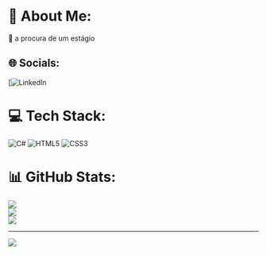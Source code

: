 # 💫 About Me:
🔭 a procura de um estágio


## 🌐 Socials:
[![LinkedIn]((https://www.linkedin.com/in/rafael-piezente-057b23214/)) 

# 💻 Tech Stack:
![C#](https://img.shields.io/badge/c%23-%23239120.svg?style=for-the-badge&logo=csharp&logoColor=white) ![HTML5](https://img.shields.io/badge/html5-%23E34F26.svg?style=for-the-badge&logo=html5&logoColor=white) ![CSS3](https://img.shields.io/badge/css3-%231572B6.svg?style=for-the-badge&logo=css3&logoColor=white) 
# 📊 GitHub Stats:
![](https://github-readme-stats.vercel.app/api?username=rPiezente&theme=calm&hide_border=true&include_all_commits=false&count_private=false)<br/>
![](https://github-readme-streak-stats.herokuapp.com/?user=rPiezente&theme=calm&hide_border=true)<br/>
![](https://github-readme-stats.vercel.app/api/top-langs/?username=rPiezente&theme=calm&hide_border=true&include_all_commits=false&count_private=false&layout=compact)

---
[![](https://visitcount.itsvg.in/api?id=rPiezente&icon=0&color=0)](https://visitcount.itsvg.in)

<!-- Proudly created with GPRM ( https://gprm.itsvg.in ) -->
